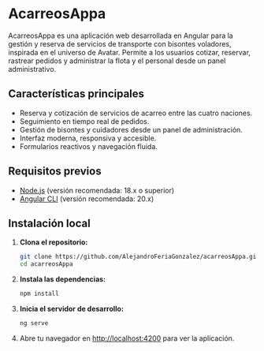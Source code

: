 # AcarreosAppa

AcarreosAppa es una aplicación web desarrollada en Angular para la gestión y reserva de servicios de transporte con bisontes voladores, inspirada en el universo de Avatar. Permite a los usuarios cotizar, reservar, rastrear pedidos y administrar la flota y el personal desde un panel administrativo.

## Características principales

- Reserva y cotización de servicios de acarreo entre las cuatro naciones.
- Seguimiento en tiempo real de pedidos.
- Gestión de bisontes y cuidadores desde un panel de administración.
- Interfaz moderna, responsiva y accesible.
- Formularios reactivos y navegación fluida.

## Requisitos previos

- [Node.js](https://nodejs.org/) (versión recomendada: 18.x o superior)
- [Angular CLI](https://angular.dev/tools/cli) (versión recomendada: 20.x)

## Instalación local

1. **Clona el repositorio:**
   ```sh
   git clone https://github.com/AlejandroFeriaGonzalez/acarreosAppa.git
   cd acarreosAppa
   ```

2. **Instala las dependencias:**
   ```sh
   npm install
   ```

3. **Inicia el servidor de desarrollo:**
   ```sh
   ng serve
   ```

4. Abre tu navegador en [http://localhost:4200](http://localhost:4200) para ver la aplicación.